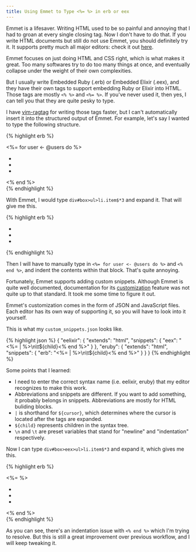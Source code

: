 ```yaml
---
title: Using Emmet to Type <%= %> in erb or eex 
---
```


Emmet is a lifesaver. Writing HTML used to be so painful and annoying that I had to groan at every single closing tag. Now I don't have to do that. If you write HTML documents but still do not use Emmet, you should definitely try it. It supports pretty much all major editors: check it out [here](http://emmet.io/download/).

<!--more-->

Emmet focuses on just doing HTML and CSS right, which is what makes it great. Too many softwares try to do too many things at once, and eventually collapse under the weight of their own complexities.

But I usually write Embedded Ruby (.erb) or Embedded Elixir (.eex), and they have their own tags to support embedding Ruby or Elixir into HTML. Those tags are mostly `<% %>` and `<%= %>`. If you've never used it, then yes, I can tell you that they are quite pesky to type.

I have [vim-ragtag](https://github.com/tpope/vim-ragtag) for writing those tags faster, but I can't automatically insert it into the structured output of Emmet. For example, let's say I wanted to type the following structure.

{% highlight erb %}<div id="box">  <%= for user <- @users do %>
  	<ul>
  	  <li class="item1"></li>
  	  <li class="item2"></li>
  	  <li class="item3"></li>
  	</ul>  <% end %>
</div>
{% endhighlight %}

With Emmet, I would type `div#box>ul>li.item$*3` and expand it. That will give me this.

{% highlight erb %}
<div id="box">
  <ul>
   <li class="item1"></li>
   <li class="item2"></li>
   <li class="item3"></li>
  </ul>
</div>
{% endhighlight %}

Then I will have to manually type in `<%= for user <- @users do %>` and `<% end %>`, and indent the contents within that block. That's quite annoying.

Fortunately, Emmet supports adding custom snippets. Although Emmet is quite well documented, documentation for its [customization](http://docs.emmet.io/customization/) feature was not quite up to that standard. It took me some time to figure it out.

Emmet's customization comes in the form of JSON and JavaScript files. Each editor has its own way of supporting it, so you will have to look into it yourself. 

This is what my `custom_snippets.json` looks like. 

{% highlight json %}
{
  "eelixir": {
    "extends": "html",
    "snippets": {
      "eex": "<%= | %>\n\t${child}<% end %>"
    }
  },
  "eruby": {
    "extends": "html",
    "snippets": {
      "erb": "<%= | %>\n\t${child}<% end %>"
    }
  }
}
{% endhighlight %}

Some points that I learned:

* I need to enter the correct syntax name (i.e. eelixir, eruby) that my editor recognizes to make this work.
* Abbreviations and snippets are different. If you want to add something, it probably belongs in snippets. Abbreviations are mostly for HTML buliding blocks. 
* `|` is shorthand for `${cursor}`, which determines where the cursor is located after the tags are expanded.
* `${child}` represents children in the syntax tree. 
* `\n` and `\t` are preset variables that stand for "newline" and "indentation" respectively.

Now I can type `div#box>eex>ul>li.item$*3` and expand it, which gives me this.

{% highlight erb %}
<div id="box">  <%=  %>
  	<ul>
  	  <li class="item1"></li>
  	  <li class="item2"></li>
  	  <li class="item3"></li>
    </ul>    <% end %>
</div>
{% endhighlight %}

As you can see, there's an indentation issue with `<% end %>` which I'm trying to resolve. But this is still a great improvement over previous workflow, and I will keep tweaking it.

